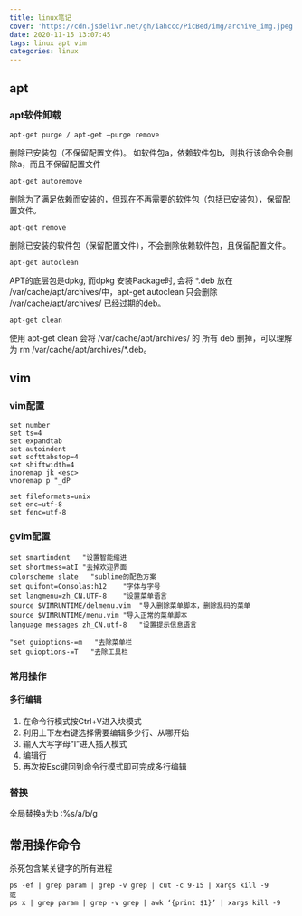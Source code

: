 ```yaml
---
title: linux笔记
cover: 'https://cdn.jsdelivr.net/gh/iahccc/PicBed/img/archive_img.jpeg'
date: 2020-11-15 13:07:45
tags: linux apt vim 
categories: linux
---
```


## apt
### apt软件卸载
    apt-get purge / apt-get –purge remove 
删除已安装包（不保留配置文件)。 
如软件包a，依赖软件包b，则执行该命令会删除a，而且不保留配置文件

    apt-get autoremove 
删除为了满足依赖而安装的，但现在不再需要的软件包（包括已安装包），保留配置文件。

    apt-get remove 
删除已安装的软件包（保留配置文件），不会删除依赖软件包，且保留配置文件。

    apt-get autoclean 
APT的底层包是dpkg, 而dpkg 安装Package时, 会将 *.deb 放在 /var/cache/apt/archives/中，apt-get autoclean 只会删除 /var/cache/apt/archives/ 已经过期的deb。

    apt-get clean 
使用 apt-get clean 会将 /var/cache/apt/archives/ 的 所有 deb 删掉，可以理解为 rm /var/cache/apt/archives/*.deb。

## vim
### vim配置
    set number
	set ts=4
	set expandtab
	set autoindent
	set softtabstop=4
	set shiftwidth=4
	inoremap jk <esc>
	vnoremap p "_dP

	set fileformats=unix
    set enc=utf-8
    set fenc=utf-8

### gvim配置
    set smartindent   "设置智能缩进
    set shortmess=atI "去掉欢迎界面
    colorscheme slate   "sublime的配色方案
    set guifont=Consolas:h12    "字体与字号
    set langmenu=zh_CN.UTF-8    "设置菜单语言
    source $VIMRUNTIME/delmenu.vim  "导入删除菜单脚本，删除乱码的菜单
    source $VIMRUNTIME/menu.vim "导入正常的菜单脚本
    language messages zh_CN.utf-8   "设置提示信息语言

    "set guioptions-=m   "去除菜单栏 
    set guioptions-=T   "去除工具栏

### 常用操作
#### 多行编辑
1. 在命令行模式按Ctrl+V进入块模式
2. 利用上下左右键选择需要编辑多少行、从哪开始
3. 输入大写字母“I”进入插入模式
4. 编辑行
5. 再次按Esc键回到命令行模式即可完成多行编辑

### 替换
全局替换a为b
    :%s/a/b/g

## 常用操作命令
杀死包含某关键字的所有进程

    ps -ef | grep param | grep -v grep | cut -c 9-15 | xargs kill -9
    或
    ps x | grep param | grep -v grep | awk ‘{print $1}’ | xargs kill -9
